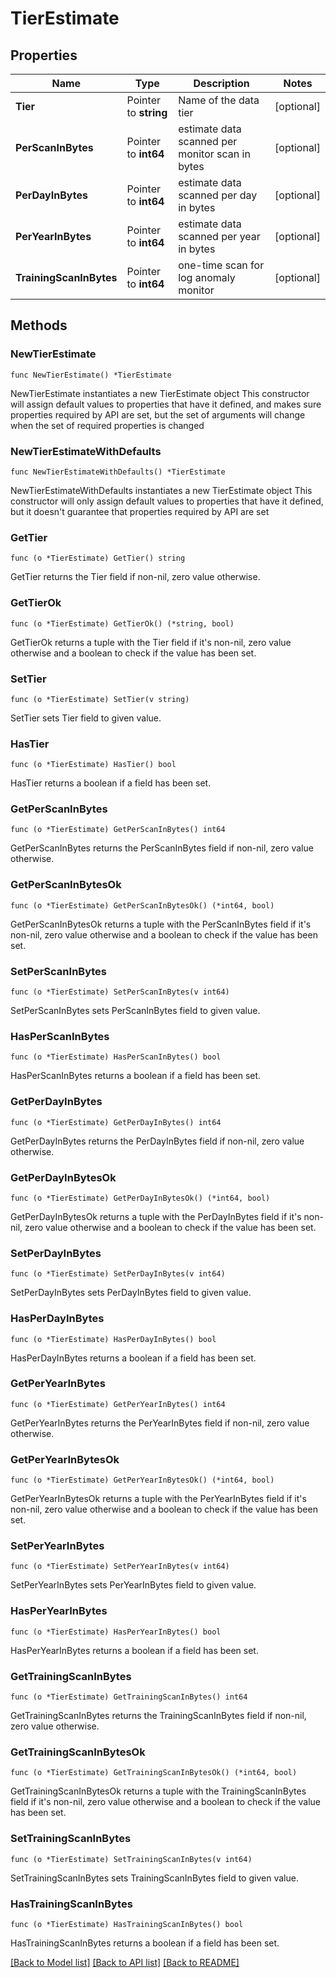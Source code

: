 # TierEstimate

## Properties

Name | Type | Description | Notes
------------ | ------------- | ------------- | -------------
**Tier** | Pointer to **string** | Name of the data tier | [optional] 
**PerScanInBytes** | Pointer to **int64** | estimate data scanned per monitor scan in bytes | [optional] 
**PerDayInBytes** | Pointer to **int64** | estimate data scanned per day in bytes | [optional] 
**PerYearInBytes** | Pointer to **int64** | estimate data scanned per year in bytes | [optional] 
**TrainingScanInBytes** | Pointer to **int64** | one-time scan for log anomaly monitor | [optional] 

## Methods

### NewTierEstimate

`func NewTierEstimate() *TierEstimate`

NewTierEstimate instantiates a new TierEstimate object
This constructor will assign default values to properties that have it defined,
and makes sure properties required by API are set, but the set of arguments
will change when the set of required properties is changed

### NewTierEstimateWithDefaults

`func NewTierEstimateWithDefaults() *TierEstimate`

NewTierEstimateWithDefaults instantiates a new TierEstimate object
This constructor will only assign default values to properties that have it defined,
but it doesn't guarantee that properties required by API are set

### GetTier

`func (o *TierEstimate) GetTier() string`

GetTier returns the Tier field if non-nil, zero value otherwise.

### GetTierOk

`func (o *TierEstimate) GetTierOk() (*string, bool)`

GetTierOk returns a tuple with the Tier field if it's non-nil, zero value otherwise
and a boolean to check if the value has been set.

### SetTier

`func (o *TierEstimate) SetTier(v string)`

SetTier sets Tier field to given value.

### HasTier

`func (o *TierEstimate) HasTier() bool`

HasTier returns a boolean if a field has been set.

### GetPerScanInBytes

`func (o *TierEstimate) GetPerScanInBytes() int64`

GetPerScanInBytes returns the PerScanInBytes field if non-nil, zero value otherwise.

### GetPerScanInBytesOk

`func (o *TierEstimate) GetPerScanInBytesOk() (*int64, bool)`

GetPerScanInBytesOk returns a tuple with the PerScanInBytes field if it's non-nil, zero value otherwise
and a boolean to check if the value has been set.

### SetPerScanInBytes

`func (o *TierEstimate) SetPerScanInBytes(v int64)`

SetPerScanInBytes sets PerScanInBytes field to given value.

### HasPerScanInBytes

`func (o *TierEstimate) HasPerScanInBytes() bool`

HasPerScanInBytes returns a boolean if a field has been set.

### GetPerDayInBytes

`func (o *TierEstimate) GetPerDayInBytes() int64`

GetPerDayInBytes returns the PerDayInBytes field if non-nil, zero value otherwise.

### GetPerDayInBytesOk

`func (o *TierEstimate) GetPerDayInBytesOk() (*int64, bool)`

GetPerDayInBytesOk returns a tuple with the PerDayInBytes field if it's non-nil, zero value otherwise
and a boolean to check if the value has been set.

### SetPerDayInBytes

`func (o *TierEstimate) SetPerDayInBytes(v int64)`

SetPerDayInBytes sets PerDayInBytes field to given value.

### HasPerDayInBytes

`func (o *TierEstimate) HasPerDayInBytes() bool`

HasPerDayInBytes returns a boolean if a field has been set.

### GetPerYearInBytes

`func (o *TierEstimate) GetPerYearInBytes() int64`

GetPerYearInBytes returns the PerYearInBytes field if non-nil, zero value otherwise.

### GetPerYearInBytesOk

`func (o *TierEstimate) GetPerYearInBytesOk() (*int64, bool)`

GetPerYearInBytesOk returns a tuple with the PerYearInBytes field if it's non-nil, zero value otherwise
and a boolean to check if the value has been set.

### SetPerYearInBytes

`func (o *TierEstimate) SetPerYearInBytes(v int64)`

SetPerYearInBytes sets PerYearInBytes field to given value.

### HasPerYearInBytes

`func (o *TierEstimate) HasPerYearInBytes() bool`

HasPerYearInBytes returns a boolean if a field has been set.

### GetTrainingScanInBytes

`func (o *TierEstimate) GetTrainingScanInBytes() int64`

GetTrainingScanInBytes returns the TrainingScanInBytes field if non-nil, zero value otherwise.

### GetTrainingScanInBytesOk

`func (o *TierEstimate) GetTrainingScanInBytesOk() (*int64, bool)`

GetTrainingScanInBytesOk returns a tuple with the TrainingScanInBytes field if it's non-nil, zero value otherwise
and a boolean to check if the value has been set.

### SetTrainingScanInBytes

`func (o *TierEstimate) SetTrainingScanInBytes(v int64)`

SetTrainingScanInBytes sets TrainingScanInBytes field to given value.

### HasTrainingScanInBytes

`func (o *TierEstimate) HasTrainingScanInBytes() bool`

HasTrainingScanInBytes returns a boolean if a field has been set.


[[Back to Model list]](../README.md#documentation-for-models) [[Back to API list]](../README.md#documentation-for-api-endpoints) [[Back to README]](../README.md)


